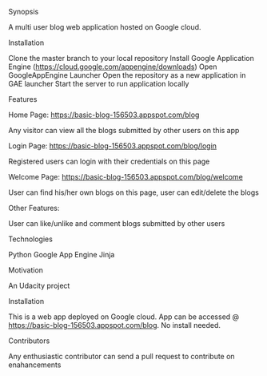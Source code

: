 
Synopsis

A multi user blog web application hosted on Google cloud.

Installation

Clone the master branch to your local repository
Install Google Application Engine (https://cloud.google.com/appengine/downloads)
Open GoogleAppEngine Launcher
Open the repository as a new application in GAE launcher
Start the server to run application locally


Features

Home Page: https://basic-blog-156503.appspot.com/blog

Any visitor can view all the blogs submitted by other users on this app

Login Page: https://basic-blog-156503.appspot.com/blog/login

Registered users can login with their credentials on this page

Welcome Page: https://basic-blog-156503.appspot.com/blog/welcome

User can find his/her own blogs on this page, user can edit/delete the blogs

Other Features:

User can like/unlike and comment blogs submitted by other users

Technologies

Python
Google App Engine
Jinja

Motivation

An Udacity project

Installation

This is a web app deployed on Google cloud. App can be accessed @ https://basic-blog-156503.appspot.com/blog. No install needed.

Contributors

Any enthusiastic contributor can send a pull request to contribute on enahancements

